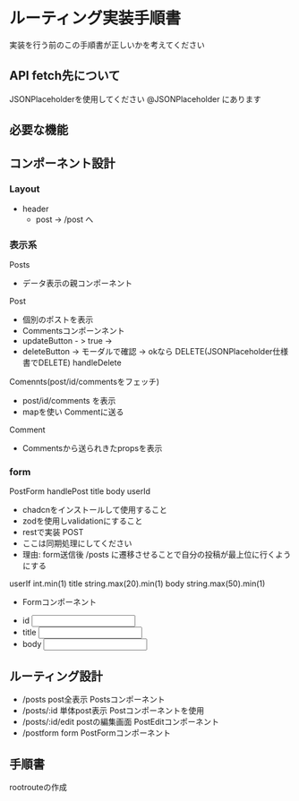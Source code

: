 # ルーティング実装手順書
実装を行う前のこの手順書が正しいかを考えてください

## API fetch先について
JSONPlaceholderを使用してください
@JSONPlaceholder
にあります

## 必要な機能

## コンポーネント設計
### Layout
- header
  - post -> /post へ
### 表示系
Posts
- データ表示の親コンポーネント

Post
- 個別のポストを表示
- Commentsコンポーンネント
- updateButton - > true -><UpdatePost>
- deleteButton -> モーダルで確認 -> okなら DELETE(JSONPlaceholder仕様書でDELETE) handleDelete

Comennts(post/id/commentsをフェッチ)
- post/id/comments を表示
- mapを使い Commentに送る

Comment
- Commentsから送られきたpropsを表示

### form
PostForm handlePost title body userId
- chadcnをインストールして使用すること
- zodを使用しvalidationにすること
- restで実装 POST
- ここは同期処理にしてください
- 理由: form送信後 /posts に遷移させることで自分の投稿が最上位に行くようにする

userIf int.min(1)
title string.max(20).min(1)
body string.max(50).min(1)

- Formコンポーネント<Form>
- id <Input>
- title <Input>
- body <Input>


## ルーティング設計
- /posts post全表示 Postsコンポーネント
- /posts/:id 単体post表示 Postコンポーネントを使用
- /posts/:id/edit postの編集画面 PostEditコンポーネント
- /postform form PostFormコンポーネント

## 手順書
rootrouteの作成